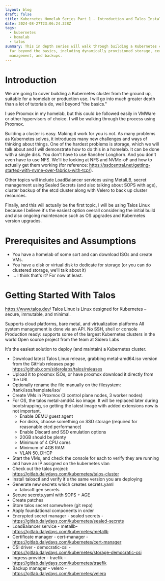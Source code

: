 ```yaml
---
layout: blog
draft: false
title: Kubernetes Homelab Series Part 1 - Introduction and Talos Installation
date: 2024-08-27T23:06:24.328Z
tags:
  - kubernetes
  - homelab
  - talos
summary: This in depth series will walk through building a Kubernetes cluster
  far beyond the basics, including dynamically provisioned storage, certificate
  management, and backups.
---
```

# Introduction

We are going to cover building a Kubernetes cluster from the ground up, suitable for a homelab or production use. I will go into much greater depth than a lot of tutorials do, well beyond "the basics."

I use Proxmox in my homelab, but this could be followed easily in VMWare or other hypervisors of choice. I will be walking through the process using Proxmox.

Building a cluster is easy. Making it work for you is not. As many problems as Kubernetes solves, it introduces many new challenges and ways of thinking about things. One of the hardest problems is storage, which we will talk about and I will demonstrate how to do this in a homelab. It can be done with a single disk. You don't have to use Rancher Longhorn. And you don't even have to use NFS. We'll be looking at NFS and NVMe-oF and how to actually get them working (for reference: https://ssdcentral.net/getting-started-with-nvme-over-fabrics-with-tcp/).

Other topics will include LoadBalancer services using MetalLB, secret management using Sealed Secrets (and also talking about SOPS with age), cluster backup of the etcd cluster along with Velero to back up cluster resources.

Finally, and this will actually be the first topic, I will be using Talos Linux because I believe it's the easiest option overall considering the initial build and also ongoing maintenance such as OS upgrades and Kubernetes version upgrades.

# Prerequisites and Assumptions

- You have a homelab of some sort and can download ISOs and create VMs.
- You have a disk or virtual disk to dedicate for storage (or you can do clustered storage, we'll talk about it)
- ... I think that's it? For now at least.

# Getting Started With Talos

https://www.talos.dev/
Talos Linux is Linux designed for Kubernetes – secure, immutable, and minimal.

Supports cloud platforms, bare metal, and virtualization platforms
All system management is done via an API. No SSH, shell or console
Production ready: supports some of the largest Kubernetes clusters in the world
Open source project from the team at Sidero Labs

It's the easiest solution to deploy (and maintain) a Kubernetes cluster.

- Download latest Talos Linux release, grabbing metal-amd64.iso version from the GitHub releases page https://github.com/siderolabs/talos/releases
- Upload it to proxmox ISOs, or have proxmox download it directly from the URL
- Optionally rename the file manually on the filesystem: /tank/isos/template/iso/
- Create VMs in Proxmox (3 control plane nodes, 3 worker nodes)
- For OS, the talos metal-amd64 iso image. It will be replaced later during bootstrapping, so getting the latest image with added extensions now is not important.
  - Enable QEMU guest agent
  - For disks, choose something on SSD storage (required for reasonable etcd performance)
  - Enable Discard and SSD emulation options
  - 20GB should be plenty
  - Minimum of 4 CPU cores
  - Minimum of 4GB RAM
  - VLAN 50, DHCP
- Start the VMs, and check the console for each to verify they are running and have an IP assigned on the kubernetes vlan
- Check out the talos project: https://gitlab.dalydays.com/kubernetes/talos-cluster
- Install talosctl and verify it's the same version you are deploying
- Generate new secrets which creates secrets.yaml
  - talosctl gen secrets
- Secure secrets.yaml with SOPS + AGE
- Create patches
- Store talos secret somewhere (git repo)
- Apply foundational components in order
- Encrypted secret manager - sealed secrets - https://gitlab.dalydays.com/kubernetes/sealed-secrets
- LoadBalancer service - metallb- https://gitlab.dalydays.com/kubernetes/metallb
- Certificate manager - cert-manager - https://gitlab.dalydays.com/kubernetes/cert-manager
- CSI driver - democratic-csi - https://gitlab.dalydays.com/kubernetes/storage-democratic-csi
- Ingress provider - traefik - https://gitlab.dalydays.com/kubernetes/traefik
- Backup manager - velero - https://gitlab.dalydays.com/kubernetes/velero